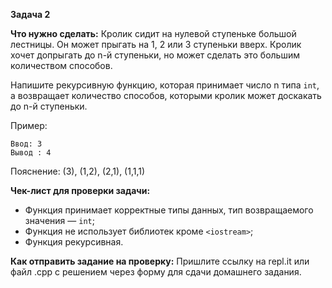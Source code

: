 **Задача 2**

**Что нужно сделать:**
Кролик сидит на нулевой ступеньке большой лестницы. Он может прыгать на 1, 2 или 3 ступеньки вверх. 
Кролик хочет допрыгать до n-й ступеньки, но может сделать это большим количеством способов. 

Напишите рекурсивную функцию, которая принимает число n типа `int`, а возвращает количество способов, 
которыми кролик может доскакать до n-й ступеньки. 

Пример:
```
Ввод: 3
Вывод : 4
```
Пояснение: (3), (1,2), (2,1), (1,1,1)

**Чек-лист для проверки задачи:**

 - Функция принимает корректные типы данных, тип возвращаемого значения —  `int`;
 - Функция не использует библиотек кроме `<iostream>`;
 - Функция рекурсивная.

**Как отправить задание на проверку:**
Пришлите ссылку на repl.it или файл .срр с решением через форму для сдачи домашнего задания.